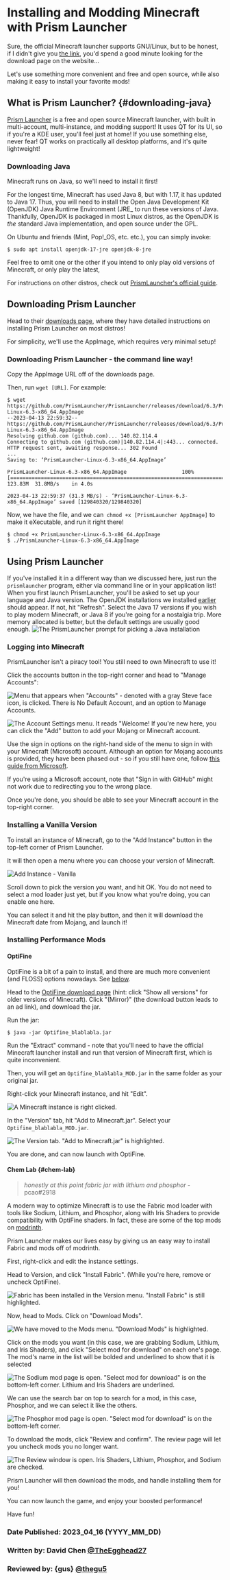 #  Installing and Modding Minecraft with Prism Launcher

Sure, the official Minecraft launcher supports GNU/Linux, but to be honest, if I didn't give you [the link](https://www.minecraft.net/en-us/download), you'd spend a good minute looking for the download page on the website...

Let's use something more convenient and free and open source, while also making it easy to install your favorite mods!


## What is Prism Launcher? {#downloading-java}
[Prism Launcher](https://prismlauncher.org/) is a free and open source Minecraft launcher, with built in multi-account, multi-instance, and modding support!
It uses QT for its UI, so if you're a KDE user, you'll feel just at home! If you use something else, never fear! QT works on practically all desktop platforms, and it's quite lightweight!

### Downloading Java
Minecraft runs on Java, so we'll need to install it first!

For the longest time, Minecraft has used Java 8, but with 1.17, it has updated to Java 17.
Thus, you will need to install the Open Java Development Kit (OpenJDK) Java Runtime Environment (JRE_ to run these versions of Java.
Thankfully, OpenJDK is packaged in most Linux distros, as the OpenJDK is *the* standard Java implementation, and open source under the GPL.

On Ubuntu and friends (Mint, Pop!_OS, etc. etc.), you can simply invoke:
```shell
$ sudo apt install openjdk-17-jre openjdk-8-jre
```
Feel free to omit one or the other if you intend to only play old versions of Minecraft, or only play the latest,

For instructions on other distros, check out [PrismLauncher's official guide](https://prismlauncher.org/wiki/getting-started/installing-java/#java-on-linux).

## Downloading Prism Launcher
Head to their [downloads page](https://prismlauncher.org/download/linux/), where they have detailed instructions on installing Prism Launcher on most distros!

For simplicity, we'll use the AppImage, which requires very minimal setup!

### Downloading Prism Launcher - the command line way!
Copy the AppImage URL off of the downloads page.

Then, run `wget [URL]`. For example:
```shell
$ wget https://github.com/PrismLauncher/PrismLauncher/releases/download/6.3/PrismLauncher-Linux-6.3-x86_64.AppImage
--2023-04-13 22:59:32--  https://github.com/PrismLauncher/PrismLauncher/releases/download/6.3/PrismLauncher-Linux-6.3-x86_64.AppImage
Resolving github.com (github.com)... 140.82.114.4
Connecting to github.com (github.com)|140.82.114.4|:443... connected.
HTTP request sent, awaiting response... 302 Found
...
Saving to: ‘PrismLauncher-Linux-6.3-x86_64.AppImage’

PrismLauncher-Linux-6.3-x86_64.AppImage                  100%[=================================================================================================================================>] 123.83M  31.8MB/s    in 4.0s

2023-04-13 22:59:37 (31.3 MB/s) - ‘PrismLauncher-Linux-6.3-x86_64.AppImage’ saved [129840320/129840320]
```

Now, we have the file, and we can` chmod +x [PrismLauncher AppImage]` to make it eXecutable, and run it right there!
```shell
$ chmod +x PrismLauncher-Linux-6.3-x86_64.AppImage
$ ./PrismLauncher-Linux-6.3-x86_64.AppImage
```

## Using Prism Launcher
If you've installed it in a different way than we discussed here, just run the `prismlauncher` program, either via command line or in your application list!
When you first launch PrismLauncher, you'll be asked to set up your language and Java version.
The OpenJDK installations we installed [earlier](#user-content-downloading-java) should appear. If not, hit "Refresh".
Select the Java 17 versions if you wish to play modern Minecraft, or Java 8 if you're going for a nostalgia trip. More memory allocated is better, but the default settings are usually good enough.
![The PrismLauncher prompt for picking a Java installation](/img/posts/minecraft-prismlauncher/java.png)

### Logging into Minecraft
PrismLauncher isn't a piracy tool! You still need to own Minecraft to use it!

Click the accounts button in the top-right corner and head to "Manage Accounts":

![Menu that appears when "Accounts" - denoted with a gray Steve face icon, is clicked. There is No Default Account, and an option to Manage Accounts.](/img/posts/minecraft-prismlauncher/acc.png)

![The Account Settings menu. It reads "Welcome! If you're new here, you can click the "Add" button to add your Mojang or Minecraft account.](/img/posts/minecraft-prismlauncher/account-settings.png)

Use the sign in options on the right-hand side of the menu to sign in with your Minecraft (Microsoft) account. Although an option for Mojang accounts is provided, they have been phased out - so if you still have one, follow [this guide from Microsoft](https://help.minecraft.net/hc/en-us/articles/4403181904525).

If you're using a Microsoft account, note that "Sign in with GitHub" might not work due to redirecting you to the wrong place.

Once you're done, you should be able to see your Minecraft account in the top-right corner.

### Installing a Vanilla Version
To install an instance of Minecraft, go to the "Add Instance" button in the top-left corner of Prism Launcher.

It will then open a menu where you can choose your version of Minecraft.

![Add Instance - Vanilla](/img/posts/minecraft-prismlauncher/vanilla.png)

Scroll down to pick the version you want, and hit OK.
You do not need to select a mod loader just yet, but if you know what you're doing, you can enable one here.

You can select it and hit the play button, and then it will download the Minecraft date from Mojang, and launch it!

### Installing Performance Mods
#### OptiFine
OptiFine is a bit of a pain to install, and there are much more convenient (and FLOSS) options nowadays. See [below](#user-content-chem-lab).

Head to the [OptiFine download page](https://optifine.net/downloads) (hint: click "Show all versions" for older versions of Minecraft).
Click "(Mirror)" (the download button leads to an ad link), and download the jar.

Run the jar:
```shell
$ java -jar Optifine_blablabla.jar
```

Run the "Extract" command - note that you'll need to have the official Minecraft launcher install and run that version of Minecraft first, which is quite inconvenient.

Then, you will get an `Optifine_blablabla_MOD.jar` in the same folder as your original jar.

Right-click your Minecraft instance, and hit "Edit".

![A Minecraft instance is right clicked.](/img/posts/minecraft-prismlauncher/rc.png)

In the "Version" tab, hit "Add to Minecraft.jar". Select your `Optifine_blablabla_MOD.jar`. 

![The Version tab. "Add to Minecraft.jar" is highlighted.](/img/posts/minecraft-prismlauncher/add.png)

You are done, and can now launch with OptiFine.

#### Chem Lab {#chem-lab}
> *honestly at this point fabric jar with lithium and phosphor*
\- pcao#2918

A modern way to optimize Minecraft is to use the Fabric mod loader with tools like Sodium, Lithium, and Phosphor, along with Iris Shaders to provide compatibility with OptiFine shaders.
In fact, these are some of the top mods on [modrinth](https://modrinth.com/mods).

Prism Launcher makes our lives easy by giving us an easy way to install Fabric and mods off of modrinth.

First, right-click and edit the instance settings.

Head to Version, and click "Install Fabric". (While you're here, remove or uncheck OptiFine).

![Fabric has been installed in the Version menu. "Install Fabric" is still highlighted.](/img/posts/minecraft-prismlauncher/fabric.png)


Now, head to Mods. Click on "Download Mods".

![We have moved to the Mods menu. "Download Mods" is highlighted.](/img/posts/minecraft-prismlauncher/mods.png)

Click on the mods you want (in this case, we are grabbing Sodium, Lithium, and Iris Shaders), and click "Select mod for download" on each one's page.
The mod's name in the list will be bolded and underlined to show that it is selected

![The Sodium mod page is open. "Select mod for download" is on the bottom-left corner. Lithium and Iris Shaders are underlined.](/img/posts/minecraft-prismlauncher/select.png)

We can use the search bar on top to search for a mod, in this case, Phosphor, and we can select it like the others.

![The Phosphor mod page is open. "Select mod for download" is on the bottom-left corner.](/img/posts/minecraft-prismlauncher/phosphor.png)

To download the mods, click "Review and confirm". The review page will let you uncheck mods you no longer want.

![The Review window is open. Iris Shaders, Lithium, Phosphor, and Sodium are checked.](/img/posts/minecraft-prismlauncher/review.png)

Prism Launcher will then download the mods, and handle installing them for you!

You can now launch the game, and enjoy your boosted performance!

Have fun!

### Date Published: 2023_04_16 (YYYY_MM_DD)

### Written by: David Chen [@TheEgghead27](https://github.com/TheEgghead27)
### Reviewed by: {gus} [@thegu5](https://github.com/thegu5)

